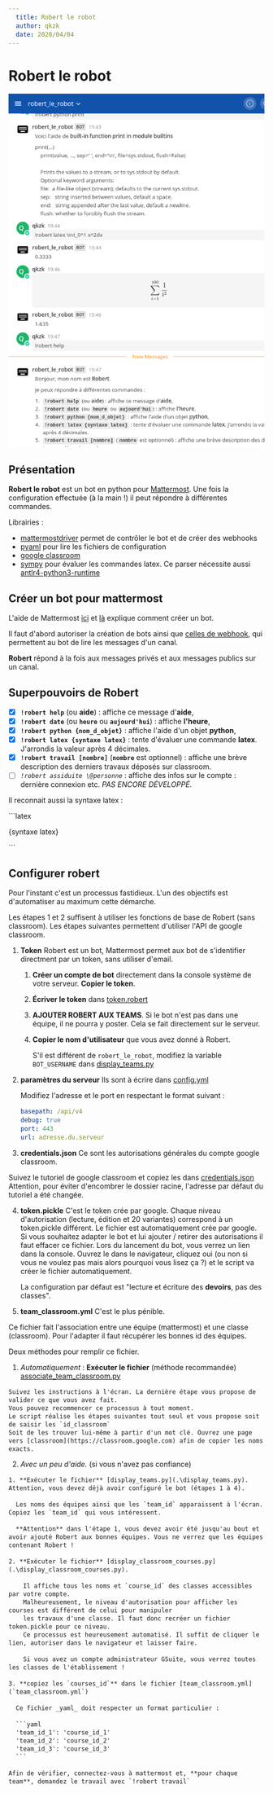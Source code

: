 ```yaml
---
  title: Robert le robot
  author: qkzk
  date: 2020/04/04
---
```


# Robert le robot

![Robert le robot](./img/robert_le_robot.png)

## Présentation

**Robert le robot** est un bot en python pour [Mattermost](https://mattermost.org).
Une fois la configuration effectuée (à la main !) il peut répondre à différentes commandes.

Librairies :

* [mattermostdriver](https://github.com/Vaelor/python-mattermost-driver) permet de contrôler le bot et de créer des webhooks
* [pyaml](https://pypi.org/project/PyYAML/) pour lire les fichiers de configuration
* [google classroom](https://developers.google.com/classroom/quickstart/python)
* [sympy](https://www.sympy.org/en/index.html) pour évaluer les commandes latex. Ce parser nécessite aussi [antlr4-python3-runtime](https://pypi.org/project/antlr4-python3-runtime/)

## Créer un bot pour mattermost

L'aide de Mattermost [ici](https://docs.mattermost.com/developer/bot-accounts.html)  et [là](https://docs.mattermost.com/developer/bot-accounts.html#bot-account-creation) explique comment créer un bot.

Il faut d'abord autoriser la création de bots ainsi que [celles de webhook](https://docs.mattermost.com/developer/webhooks-outgoing.html),
qui permettent au bot de lire les messages d'un canal.

**Robert** répond à la fois aux messages privés et aux messages publics sur un canal.


## Superpouvoirs de Robert


* [x] **`!robert help`** (ou **aide**) : affiche ce message d'**aide**,
* [x] **`!robert date`** (ou **`heure`** ou **`aujourd'hui`**) : affiche **l'heure**,
* [x] **`!robert python {nom_d_objet}`** : affiche l'aide d'un objet **python**,
* [x] **`!robert latex {syntaxe latex}`** : tente d'évaluer une commande **latex**. J'arrondis la valeur après 4 décimales.
* [x] **`!robert travail [nombre]`** (**`nombre`** est optionnel) : affiche une brève description des derniers travaux déposés sur classroom.
* [ ] _`!robert assiduite \@personne`_ : affiche des infos sur le compte : dernière connexion etc. _PAS ENCORE DÉVELOPPÉ_.

Il reconnait aussi la syntaxe latex :

\`\`\`latex

{syntaxe latex}

\`\`\`

## Configurer robert



Pour l'instant c'est un processus fastidieux. L'un des objectifs est d'automatiser au maximum cette démarche.

Les étapes 1 et 2 suffisent à utiliser les fonctions de base de Robert (sans classroom).
Les étapes suivantes permettent d'utiliser l'API de google classroom.


1. **Token** Robert est un bot, Mattermost permet aux bot de s'identifier directment par un token, sans utiliser d'email.

    1. **Créer un compte de bot** directement dans la console système de votre serveur. **Copier le token**.
    2. **Écriver le token** dans [token.robert](./config/token.robert)
    3. **AJOUTER ROBERT AUX TEAMS**. Si le bot n'est pas dans une équipe, il ne pourra y poster. Cela se fait directement sur le serveur.
    4. **Copier le nom d'utilisateur** que vous avez donné à Robert.

       S'il est différent de `robert_le_robot`, modifiez la variable `BOT_USERNAME` dans [display_teams.py](./display_teams.py)

2. **paramètres du serveur** Ils sont à écrire dans [config.yml](./config/config.yml)

    Modifiez l'adresse et le port en respectant le format suivant :

    ~~~yaml
    basepath: /api/v4
    debug: true
    port: 443
    url: adresse.du.serveur
    ~~~

3. **credentials.json** Ce sont les autorisations générales du compte google classroom.

  Suivez le tutoriel de google classroom et copiez les dans [credentials.json](./config/credentials.json)
  Attention, pour éviter d'encombrer le dossier racine, l'adresse par défaut du tutoriel a été changée.

4. **token.pickle** C'est le token crée par google. Chaque niveau d'autorisation (lecture, édition et 20 variantes) correspond à un token.pickle différent. Le fichier est automatiquement crée par google. Si vous souhaitez adapter le bot et lui ajouter / retirer des autorisations il faut effacer ce fichier. Lors du lancement du bot, vous verrez un lien dans la console. Ouvrez le dans le navigateur,
cliquez oui (ou non si vous ne voulez pas mais alors pourquoi vous lisez ça ?) et le script va créer le fichier automatiquement.

    La configuration par défaut est "lecture et écriture des **devoirs**, pas des classes".

5. **team_classroom.yml** C'est le plus pénible.

  Ce fichier fait l'association entre une équipe (mattermost) et une classe (classroom).
  Pour l'adapter il faut récupérer les bonnes id des équipes.

  Deux méthodes pour remplir ce fichier.

  1. _Automatiquement_ : **Exécuter le fichier** (méthode recommandée) [associate_team_classroom.py](.\associate_team_classroom.py)

    Suivez les instructions à l'écran. La dernière étape vous propose de valider ce que vous avez fait.
    Vous pouvez recommencer ce processus à tout moment.
    Le script réalise les étapes suivantes tout seul et vous propose soit de saisir les `id_classroom`
    Soit de les trouver lui-même à partir d'un mot clé. Ouvrez une page vers [classroom](https://classroom.google.com) afin de copier les noms exacts.


  2. _Avec un peu d'aide._ (si vous n'avez pas confiance)

    1. **Exécuter le fichier** [display_teams.py](.\display_teams.py). Attention, vous devez déjà avoir configuré le bot (étapes 1 à 4).

      Les noms des équipes ainsi que les `team_id` apparaissent à l'écran. Copiez les `team_id` qui vous intéressent.

      **Attention** dans l'étape 1, vous devez avoir été jusqu'au bout et avoir ajouté Robert aux bonnes équipes. Vous ne verrez que les équipes contenant Robert !

    2. **Exécuter le fichier** [display_classroom_courses.py](.\display_classroom_courses.py).

        Il affiche tous les noms et `course_id` des classes accessibles par votre compte.
        Malheureusement, le niveau d'autorisation pour afficher les courses est différent de celui pour manipuler
        les travaux d'une classe. Il faut donc recréer un fichier token.pickle pour ce niveau.
        Ce processus est heureusement automatisé. Il suffit de cliquer le lien, autoriser dans le navigateur et laisser faire.

        Si vous avez un compte administrateur GSuite, vous verrez toutes les classes de l'établissement !

    3. **copiez les `courses_id`** dans le fichier [team_classroom.yml](`team_classroom.yml`)

      Ce fichier _yaml_ doit respecter un format particulier :

      ```yaml
      'team_id_1': 'course_id_1'
      'team_id_2': 'course_id_2'
      'team_id_3': 'course_id_3'
      ```

    Afin de vérifier, connectez-vous à mattermost et, **pour chaque team**, demandez le travail avec `!robert travail`
